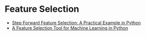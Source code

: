 # Feature Selection

* [Step Forward Feature Selection: A Practical Example in Python](https://www.kdnuggets.com/2018/06/step-forward-feature-selection-python.html)
* [A Feature Selection Tool for Machine Learning in Python](https://towardsdatascience.com/a-feature-selection-tool-for-machine-learning-in-python-b64dd23710f0)

